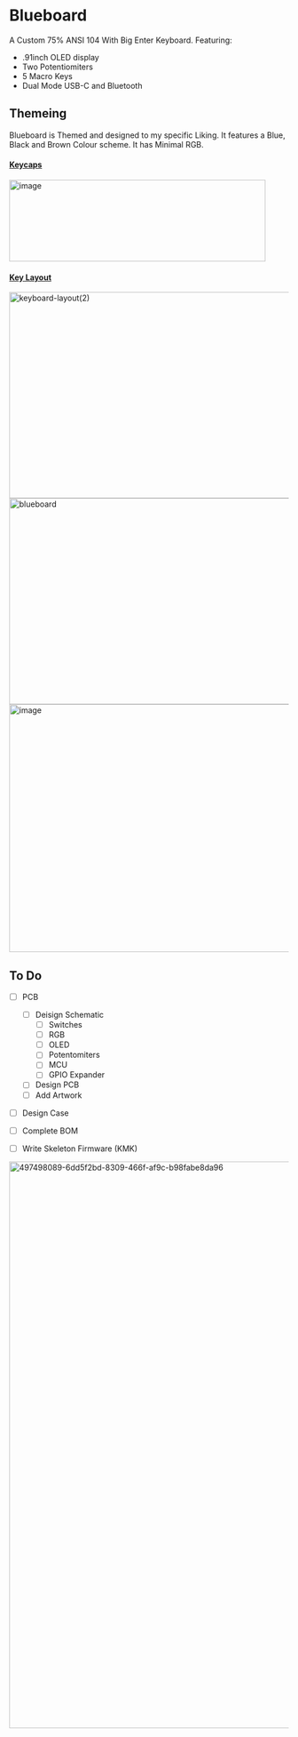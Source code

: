 # Blueboard
A Custom 75% ANSI 104 With Big Enter Keyboard. Featuring:   
  - .91inch OLED display
  - Two Potentiomiters
  - 5 Macro Keys
  - Dual Mode USB-C  and Bluetooth

## Themeing

Blueboard is Themed and designed to my specific Liking. It features a Blue, Black and Brown Colour scheme. It has Minimal RGB. 

#### <a href="https://www.aliexpress.com/item/1005007817761888.html?spm=a2g0o.productlist.main.22.46c5788eAlocc4&algo_pvid=6bfc7eba-8c23-4d8e-acff-ef4339698735&algo_exp_id=6bfc7eba-8c23-4d8e-acff-ef4339698735-21&pdp_ext_f=%7B%22order%22%3A%226%22%2C%22eval%22%3A%221%22%2C%22fromPage%22%3A%22search%22%7D&pdp_npi=6%40dis%21GBP%2120.49%2120.49%21%21%2126.52%2126.52%21%402103834817615696840777362eceeb%2112000042316060294%21sea%21UK%210%21ABX%211%210%21n_tag%3A-29910%3Bd%3A9022af12%3Bm03_new_user%3A-29895&curPageLogUid=6jgkASDIeQmP&utparam-url=scene%3Asearch%7Cquery_from%3A%7Cx_object_id%3A1005007817761888%7C_p_origin_prod%3A"> Keycaps </a>
<img width="462" height="147" alt="image" src="https://github.com/user-attachments/assets/de6c908c-9b98-4e5a-acaf-65db2cace00a" />


#### <a href="https://www.keyboard-layout-editor.com/##@_name=Blueboard&author=Lawri%20Darbyshire&switchMount=cherry&switchBrand=cherry&switchType=MX1A-21xx&pcb:true&plate:true%3B&@_x:1.5&c=%232b2b2b&t=%23ab8649%3B&=Esc&_x:1&c=%231c3b94%3B&=F1&=F2&=F3&=F4&_x:0.5&c=%232b2b2b%3B&=F5&=F6&=F7&=F8&_x:0.5&c=%231c3b94%3B&=F9&=F10&=F11&=F12&_x:0.25&c=%232b2b2b%3B&=PrtSc&=Scroll%20Lock&=Pause%0ABreak%3B&@_y:0.5&x:0.25&c=%23cccccc&t=%23000000&a:7%3B&=&_x:0.25&c=%231c3b94&t=%23ab8649&a:4%3B&=~%0A%60&=!%0A1&=%2F@%0A2&=%23%0A3&=$%0A4&=%25%0A5&=%5E%0A6&=%2F&%0A7&=*%0A8&=(%0A9&=)%0A0&=%2F_%0A-&=+%0A%2F=&_c=%232b2b2b&w:2%3B&=Backspace&_x:0.25%3B&=Insert&=Home&=PgUp&_x:0.25%3B&=Num%20Lock&=%2F%2F&=*&=-%3B&@_x:0.25&c=%23cccccc&t=%23000000&a:7%3B&=&_x:0.25&c=%232b2b2b&t=%23ab8649&a:4&w:1.5%3B&=Tab&_c=%231c3b94%3B&=Q&=W&=E&=R&=T&=Y&=U&=I&=O&=P&=%7B%0A%5B&=%7D%0A%5D&_w:1.5%3B&=%7C%0A%5C&_x:0.25&c=%232b2b2b%3B&=Delete&=End&=PgDn&_x:0.25&c=%231c3b94%3B&=7%0AHome&=8%0A%E2%86%91&=9%0APgUp&_c=%232b2b2b&h:2%3B&=+%3B&@_x:0.25&c=%23cccccc&t=%23000000&a:7%3B&=&_x:0.25&c=%232b2b2b&t=%23ab8649&a:4&w:1.75%3B&=Caps%20Lock&_c=%231c3b94%3B&=A&=S&=D&=F&=G&=H&=J&=K&=L&=%2F:%0A%2F%3B&=%22%0A'&_c=%23ab8649&t=%231c3b94&w:2.25%3B&=Enter&_x:3.5&c=%231c3b94&t=%23ab8649%3B&=4%0A%E2%86%90&=5&=6%0A%E2%86%92%3B&@_x:0.25&c=%23cccccc&t=%23000000&a:7%3B&=&_x:0.25&c=%232b2b2b&t=%23ab8649&a:4&w:2.25%3B&=Shift&_c=%231c3b94%3B&=Z&=X&=C&=V&=B&=N&=M&=%3C%0A,&=%3E%0A.&=%3F%0A%2F%2F&_c=%232b2b2b&w:2.75%3B&=Shift&_x:1.25&c=%23ab8649&t=%231c3b94%3B&=%E2%86%91&_x:1.25&c=%231c3b94&t=%23ab8649%3B&=1%0AEnd&=2%0A%E2%86%93&=3%0APgDn&_c=%23ab8649&t=%231c3b94&h:2%3B&=Enter%3B&@_x:0.25&c=%23cccccc&t=%23000000&a:7%3B&=&_x:0.25&c=%232b2b2b&t=%23ab8649&a:4&w:1.25%3B&=Ctrl&_w:1.25%3B&=Win&_w:1.25%3B&=Alt&_c=%23ab8649&t=%231c3b94&a:7&w:6.25%3B&=&_c=%232b2b2b&t=%23ab8649&a:4&w:1.25%3B&=Alt&_w:1.25%3B&=Win&_w:1.25%3B&=Menu&_w:1.25%3B&=Ctrl&_x:0.25&c=%23ab8649&t=%231c3b94%3B&=%E2%86%90&=%E2%86%93&=%E2%86%92&_x:0.25&c=%231c3b94&t=%23ab8649&w:2%3B&=0%0AIns&=.%0ADel"> Key Layout </a> 
<img width="1316" height="371" alt="keyboard-layout(2)" src="https://github.com/user-attachments/assets/a22f08b0-703b-4a57-a886-82379b085e05" />
<img width="1316" height="371" alt="blueboard" src="https://github.com/user-attachments/assets/e0e128ad-5e09-41db-af10-e0d1f7e508de" />
<img width="1490" height="446" alt="image" src="https://github.com/user-attachments/assets/28ccb35d-7d4a-4f96-b6b8-b05bbeba3309" />


## To Do
  - [ ] PCB
    - [ ] Deisign Schematic
      - [ ] Switches
      - [ ] RGB
      - [ ] OLED
      - [ ] Potentomiters
      - [ ] MCU
      - [ ] GPIO Expander 
    - [ ] Design PCB
    - [ ] Add Artwork
  - [ ] Design Case
  - [ ] Complete BOM
  - [ ] Write Skeleton Firmware (KMK)


<img width="2000" height="1020" alt="497498089-6dd5f2bd-8309-466f-af9c-b98fabe8da96" src="https://github.com/user-attachments/assets/69a205af-fc0b-4375-90ba-6b13bfadb7c0" />
